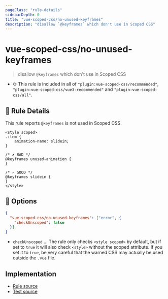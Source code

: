 ```yaml
---
pageClass: "rule-details"
sidebarDepth: 0
title: "vue-scoped-css/no-unused-keyframes"
description: "disallow `@keyframes` which don't use in Scoped CSS"
---
```

# vue-scoped-css/no-unused-keyframes

> disallow `@keyframes` which don't use in Scoped CSS

- :gear: This rule is included in all of `"plugin:vue-scoped-css/recommended"`, `"plugin:vue-scoped-css/vue3-recommended"` and `"plugin:vue-scoped-css/all"`.

## :book: Rule Details

This rule reports `@keyframes` is not used in Scoped CSS.

<eslint-code-block :rules="{'vue-scoped-css/no-unused-keyframes': ['error']}">

```vue
<style scoped>
.item {
    animation-name: slidein;
}

/* ✗ BAD */
@keyframes unused-animation {
}

/* ✓ GOOD */
@keyframes slidein {
}
</style>
```

</eslint-code-block>

## :wrench: Options

```json
{
  "vue-scoped-css/no-unused-keyframes": ["error", {
    "checkUnscoped": false
  }]
}
```

- `checkUnscoped` ... The rule only checks `<style scoped>` by default, but if set to `true` it will also check `<style>` without the scoped attribute. If you set it to `true`, be very careful that the warned CSS may actually be used outside the `.vue` file.

## Implementation

- [Rule source](https://github.com/future-architect/eslint-plugin-vue-scoped-css/blob/master/lib/rules/no-unused-keyframes.ts)
- [Test source](https://github.com/future-architect/eslint-plugin-vue-scoped-css/blob/master/tests/lib/rules/no-unused-keyframes.js)
